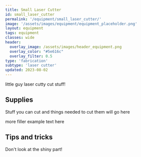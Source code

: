 ```yaml
---
title: Small Laser Cutter
id: small_laser_cutter
permalink: '/equipment/small_laser_cutter/'
image: '/assets/images/equipment/equipment_placeholder.png'
layout: equipment
tags: equipment
classes: wide
header:
  overlay_image: /assets/images/header_equipment.png
  overlay_color: "#5e616c"
  overlay_filter: 0.5
type: 'fabrication'
subtype: 'laser cutter'
updated: 2023-08-02
---
```



little guy laser cutty cut stuff!

## Supplies
Stuff you can cut and things needed to cut them will go here

more filler example text here

## Tips and tricks
Don't look at the shiny part!
